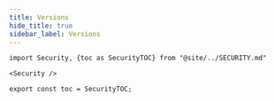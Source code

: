```yaml
---
title: Versions
hide_title: true
sidebar_label: Versions
---
```


```mdx-code-block
import Security, {toc as SecurityTOC} from "@site/../SECURITY.md"

<Security />

export const toc = SecurityTOC;
```